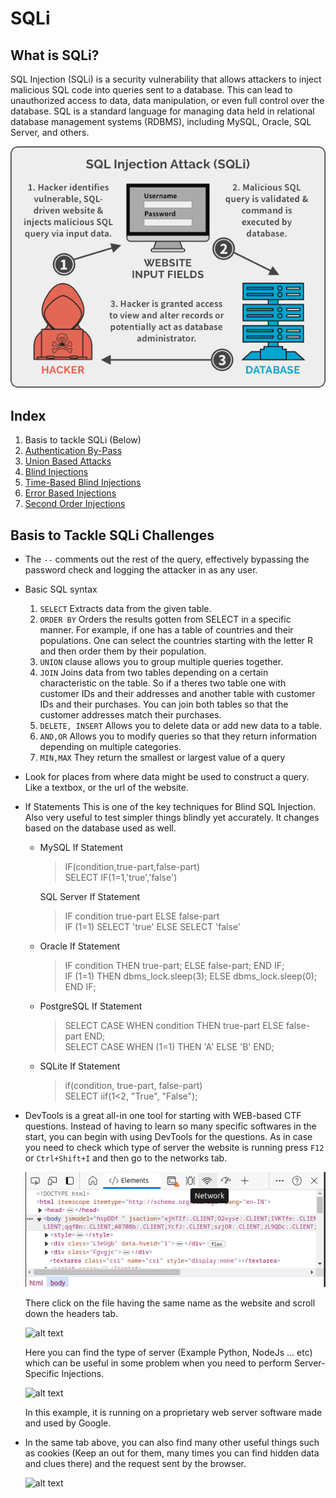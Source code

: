 # SQLi

## What is SQLi?

SQL Injection (SQLi) is a security vulnerability that allows attackers to inject malicious SQL code into queries sent to a database. This can lead to unauthorized access to data, data manipulation, or even full control over the database. SQL is a standard language for managing data held in relational database management systems (RDBMS), including MySQL, Oracle, SQL Server, and others.

![](../../../assets/SQL-injection-attack-example.png)

## Index

1. Basis to tackle SQLi (Below)
2. [Authentication By-Pass](authentication-by-pass.md)
3. [Union Based Attacks](union-based-attacks.md)
4. [Blind Injections](blind-injections.md)
5. [Time-Based Blind Injections](time-based-blind-injections.md)
6. [Error Based Injections](error-based-injections.md)
7. [Second Order Injections](second-order-injections.md)

## Basis to Tackle SQLi Challenges

* The `--` comments out the rest of the query, effectively bypassing the password check and logging the attacker in as any user.
* Basic SQL syntax
  1. `SELECT` Extracts data from the given table.
  2. `ORDER BY` Orders the results gotten from SELECT in a specific manner. For example, if one has a table of countries and their populations. One can select the countries starting with the letter R and then order them by their population.
  3. `UNION` clause allows you to group multiple queries together.
  4. `JOIN` Joins data from two tables depending on a certain characteristic on the table. So if a theres two table one with customer IDs and their addresses and another table with customer IDs and their purchases. You can join both tables so that the customer addresses match their purchases.
  5. `DELETE, INSERT` Allows you to delete data or add new data to a table.
  6. `AND,OR` Allows you to modify queries so that they return information depending on multiple categories.
  7. `MIN,MAX` They return the smallest or largest value of a query
* Look for places from where data might be used to construct a query. Like a textbox, or the url of the website.
* If Statements This is one of the key techniques for Blind SQL Injection. Also very useful to test simpler things blindly yet accurately. It changes based on the database used as well.
  *   MySQL If Statement

      > IF(condition,true-part,false-part)\
      > SELECT IF(1=1,'true','false')

      SQL Server If Statement

      > IF condition true-part ELSE false-part\
      > IF (1=1) SELECT 'true' ELSE SELECT 'false'
  *   Oracle If Statement

      > IF condition THEN true-part; ELSE false-part; END IF;\
      > IF (1=1) THEN dbms\_lock.sleep(3); ELSE dbms\_lock.sleep(0); END IF;
  *   PostgreSQL If Statement

      > SELECT CASE WHEN condition THEN true-part ELSE false-part END;\
      > SELECT CASE WHEN (1=1) THEN 'A' ELSE 'B' END;
  *   SQLite If Statement

      > if(condition, true-part, false-part)\
      > SELECT iif(1<2, "True", "False");
*   DevTools is a great all-in one tool for starting with WEB-based CTF questions. Instead of having to learn so many specific softwares in the start, you can begin with using DevTools for the questions. As in case you need to check which type of server the website is running press `F12` or `Ctrl+Shift+I` and then go to the networks tab.

    ![alt text](../../../assets/devtools.png)

    There click on the file having the same name as the website and scroll down the headers tab.

    ![alt text](../../../assets/networks\_tab.png)

    Here you can find the type of server (Example Python, NodeJs ... etc) which can be useful in some problem when you need to perform Server-Specific Injections.

    ![alt text](../../../assets/header\_tab\_networking.png)

    In this example, it is running on a proprietary web server software made and used by Google.
*   In the same tab above, you can also find many other useful things such as cookies (Keep an out for them, many times you can find hidden data and clues there) and the request sent by the browser.

    ![alt text](../../../assets/payload\_data.png)

